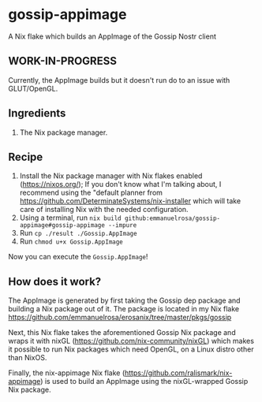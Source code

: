 # gossip-appimage

A Nix flake which builds an AppImage of the Gossip Nostr client

## WORK-IN-PROGRESS

Currently, the AppImage builds but it doesn't run do to an issue with GLUT/OpenGL.

## Ingredients

1. The Nix package manager.

## Recipe

1. Install the Nix package manager with Nix flakes enabled (https://nixos.org/); If you don't know what I'm talking about, I recommend using the "default planner from https://github.com/DeterminateSystems/nix-installer which will take care of installing Nix with the needed configuration.
2. Using a terminal, run `nix build github:emmanuelrosa/gossip-appimage#gossip-appimage --impure`
3. Run `cp ./result ./Gossip.AppImage`
4. Run `chmod u+x Gossip.AppImage`

Now you can execute the `Gossip.AppImage`!

## How does it work?

The AppImage is generated by first taking the Gossip dep package and building a Nix package out of it. The package is located in my Nix flake https://github.com/emmanuelrosa/erosanix/tree/master/pkgs/gossip

Next, this Nix flake takes the aforementioned Gossip Nix package and wraps it with nixGL (https://github.com/nix-community/nixGL) which makes it possible to run Nix packages which need OpenGL, on a Linux distro other than NixOS.

Finally, the nix-appimage Nix flake (https://github.com/ralismark/nix-appimage) is used to build an AppImage using the nixGL-wrapped Gossip Nix package.
